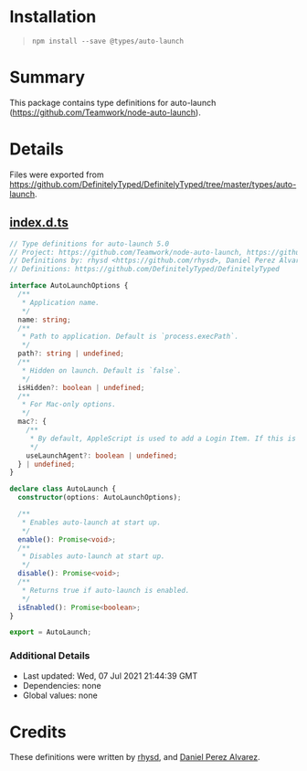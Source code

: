 # Installation
> `npm install --save @types/auto-launch`

# Summary
This package contains type definitions for auto-launch (https://github.com/Teamwork/node-auto-launch).

# Details
Files were exported from https://github.com/DefinitelyTyped/DefinitelyTyped/tree/master/types/auto-launch.
## [index.d.ts](https://github.com/DefinitelyTyped/DefinitelyTyped/tree/master/types/auto-launch/index.d.ts)
````ts
// Type definitions for auto-launch 5.0
// Project: https://github.com/Teamwork/node-auto-launch, https://github.com/4ver/node-auto-launch
// Definitions by: rhysd <https://github.com/rhysd>, Daniel Perez Alvarez <https://github.com/unindented>
// Definitions: https://github.com/DefinitelyTyped/DefinitelyTyped

interface AutoLaunchOptions {
  /**
   * Application name.
   */
  name: string;
  /**
   * Path to application. Default is `process.execPath`.
   */
  path?: string | undefined;
  /**
   * Hidden on launch. Default is `false`.
   */
  isHidden?: boolean | undefined;
  /**
   * For Mac-only options.
   */
  mac?: {
    /**
     * By default, AppleScript is used to add a Login Item. If this is `true`, Launch Agent will be used to auto-launch your app. Defaults is `false`.
     */
    useLaunchAgent?: boolean | undefined;
  } | undefined;
}

declare class AutoLaunch {
  constructor(options: AutoLaunchOptions);

  /**
   * Enables auto-launch at start up.
   */
  enable(): Promise<void>;
  /**
   * Disables auto-launch at start up.
   */
  disable(): Promise<void>;
  /**
   * Returns true if auto-launch is enabled.
   */
  isEnabled(): Promise<boolean>;
}

export = AutoLaunch;

````

### Additional Details
 * Last updated: Wed, 07 Jul 2021 21:44:39 GMT
 * Dependencies: none
 * Global values: none

# Credits
These definitions were written by [rhysd](https://github.com/rhysd), and [Daniel Perez Alvarez](https://github.com/unindented).
